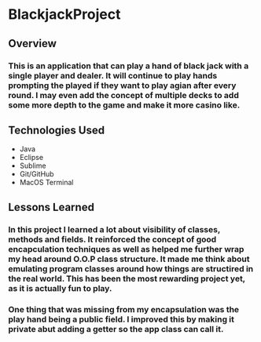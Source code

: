 # BlackjackProject

## Overview
### This is an application that can play a hand of black jack with a single player and dealer. It will continue to play hands prompting the played if they want to play agian after every round.  I may even add the concept of multiple decks to add some more depth to the game and make it more casino like. 

## Technologies Used 
* Java
* Eclipse
* Sublime
* Git/GitHub
* MacOS Terminal

## Lessons Learned
### In this project I learned a lot about visibility of classes, methods and fields. It reinforced the concept of good encapculation techniques as well as helped me further wrap my head around O.O.P class structure.  It made me think about emulating program classes around how things are structired in the real world. This has been the most rewarding project yet, as it is actually fun to play.  

### One thing that was missing from my encapsulation was the play hand being a public field. I improved this by making it private abut adding a getter so the app class can call it. 

